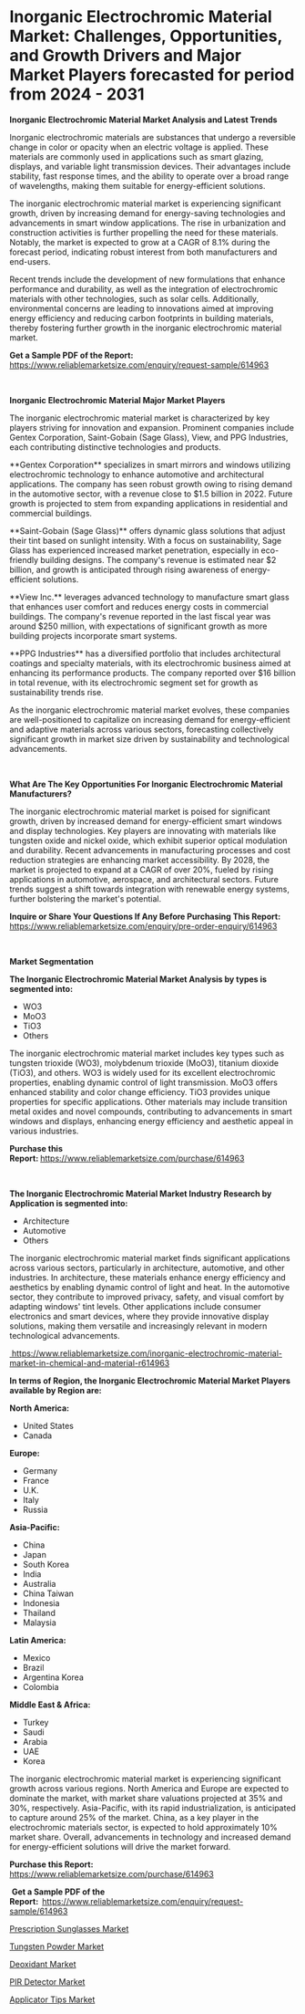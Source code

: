 <p><h1>Inorganic Electrochromic Material Market: Challenges, Opportunities, and Growth Drivers and Major Market Players forecasted for period from 2024 - 2031</h1></p><p><strong>Inorganic Electrochromic Material Market Analysis and Latest Trends</strong></p>
<p><p>Inorganic electrochromic materials are substances that undergo a reversible change in color or opacity when an electric voltage is applied. These materials are commonly used in applications such as smart glazing, displays, and variable light transmission devices. Their advantages include stability, fast response times, and the ability to operate over a broad range of wavelengths, making them suitable for energy-efficient solutions.</p><p>The inorganic electrochromic material market is experiencing significant growth, driven by increasing demand for energy-saving technologies and advancements in smart window applications. The rise in urbanization and construction activities is further propelling the need for these materials. Notably, the market is expected to grow at a CAGR of 8.1% during the forecast period, indicating robust interest from both manufacturers and end-users.</p><p>Recent trends include the development of new formulations that enhance performance and durability, as well as the integration of electrochromic materials with other technologies, such as solar cells. Additionally, environmental concerns are leading to innovations aimed at improving energy efficiency and reducing carbon footprints in building materials, thereby fostering further growth in the inorganic electrochromic material market.</p></p>
<p><strong>Get a Sample PDF of the Report:&nbsp;</strong> <a href="https://www.reliablemarketsize.com/enquiry/request-sample/614963?utm_campaign=1766&utm_medium=2&utm_source=Github&utm_content=ia&utm_term=11122024&utm_id=inorganic-electrochromic-material">https://www.reliablemarketsize.com/enquiry/request-sample/614963</a></p>
<p>&nbsp;</p>
<p><strong>Inorganic Electrochromic Material Major Market Players</strong></p>
<p><p>The inorganic electrochromic material market is characterized by key players striving for innovation and expansion. Prominent companies include Gentex Corporation, Saint-Gobain (Sage Glass), View, and PPG Industries, each contributing distinctive technologies and products.</p><p>**Gentex Corporation** specializes in smart mirrors and windows utilizing electrochromic technology to enhance automotive and architectural applications. The company has seen robust growth owing to rising demand in the automotive sector, with a revenue close to $1.5 billion in 2022. Future growth is projected to stem from expanding applications in residential and commercial buildings.</p><p>**Saint-Gobain (Sage Glass)** offers dynamic glass solutions that adjust their tint based on sunlight intensity. With a focus on sustainability, Sage Glass has experienced increased market penetration, especially in eco-friendly building designs. The company's revenue is estimated near $2 billion, and growth is anticipated through rising awareness of energy-efficient solutions.</p><p>**View Inc.** leverages advanced technology to manufacture smart glass that enhances user comfort and reduces energy costs in commercial buildings. The company's revenue reported in the last fiscal year was around $250 million, with expectations of significant growth as more building projects incorporate smart systems.</p><p>**PPG Industries** has a diversified portfolio that includes architectural coatings and specialty materials, with its electrochromic business aimed at enhancing its performance products. The company reported over $16 billion in total revenue, with its electrochromic segment set for growth as sustainability trends rise.</p><p>As the inorganic electrochromic material market evolves, these companies are well-positioned to capitalize on increasing demand for energy-efficient and adaptive materials across various sectors, forecasting collectively significant growth in market size driven by sustainability and technological advancements.</p></p>
<p>&nbsp;</p>
<p><strong>What Are The Key Opportunities For Inorganic Electrochromic Material Manufacturers?</strong></p>
<p><p>The inorganic electrochromic material market is poised for significant growth, driven by increased demand for energy-efficient smart windows and display technologies. Key players are innovating with materials like tungsten oxide and nickel oxide, which exhibit superior optical modulation and durability. Recent advancements in manufacturing processes and cost reduction strategies are enhancing market accessibility. By 2028, the market is projected to expand at a CAGR of over 20%, fueled by rising applications in automotive, aerospace, and architectural sectors. Future trends suggest a shift towards integration with renewable energy systems, further bolstering the market's potential.</p></p>
<p><strong>Inquire or Share Your Questions If Any Before Purchasing This Report:</strong> <a href="https://www.reliablemarketsize.com/enquiry/pre-order-enquiry/614963?utm_campaign=1766&utm_medium=2&utm_source=Github&utm_content=ia&utm_term=11122024&utm_id=inorganic-electrochromic-material">https://www.reliablemarketsize.com/enquiry/pre-order-enquiry/614963</a></p>
<p>&nbsp;</p>
<p><strong>Market Segmentation</strong></p>
<p><strong>The Inorganic Electrochromic Material Market Analysis by types is segmented into:</strong></p>
<p><ul><li>WO3</li><li>MoO3</li><li>TiO3</li><li>Others</li></ul></p>
<p><p>The inorganic electrochromic material market includes key types such as tungsten trioxide (WO3), molybdenum trioxide (MoO3), titanium dioxide (TiO3), and others. WO3 is widely used for its excellent electrochromic properties, enabling dynamic control of light transmission. MoO3 offers enhanced stability and color change efficiency. TiO3 provides unique properties for specific applications. Other materials may include transition metal oxides and novel compounds, contributing to advancements in smart windows and displays, enhancing energy efficiency and aesthetic appeal in various industries.</p></p>
<p><strong>Purchase this Report:&nbsp;</strong><a href="https://www.reliablemarketsize.com/purchase/614963?utm_campaign=1766&utm_medium=2&utm_source=Github&utm_content=ia&utm_term=11122024&utm_id=inorganic-electrochromic-material">https://www.reliablemarketsize.com/purchase/614963</a></p>
<p>&nbsp;</p>
<p><strong>The Inorganic Electrochromic Material Market Industry Research by Application is segmented into:</strong></p>
<p><ul><li>Architecture</li><li>Automotive</li><li>Others</li></ul></p>
<p><p>The inorganic electrochromic material market finds significant applications across various sectors, particularly in architecture, automotive, and other industries. In architecture, these materials enhance energy efficiency and aesthetics by enabling dynamic control of light and heat. In the automotive sector, they contribute to improved privacy, safety, and visual comfort by adapting windows' tint levels. Other applications include consumer electronics and smart devices, where they provide innovative display solutions, making them versatile and increasingly relevant in modern technological advancements.</p></p>
<p><a href="https://www.reliablemarketsize.com/inorganic-electrochromic-material-market-in-chemical-and-material-r614963?utm_campaign=1766&utm_medium=2&utm_source=Github&utm_content=ia&utm_term=11122024&utm_id=inorganic-electrochromic-material">&nbsp;https://www.reliablemarketsize.com/inorganic-electrochromic-material-market-in-chemical-and-material-r614963</a></p>
<p><strong>In terms of Region, the Inorganic Electrochromic Material Market Players available by Region are:</strong></p>
<p>
    <p> <strong> North America: </strong>
        <ul>
            <li>United States</li>
            <li>Canada</li>
        </ul>
        </p> 
    <p> <strong> Europe: </strong>
        <ul>
            <li>Germany</li>
            <li>France</li>
            <li>U.K.</li>
            <li>Italy</li>
            <li>Russia</li>
        </ul>
        </p> 
    <p> <strong> Asia-Pacific: </strong>
        <ul>
            <li>China</li>
            <li>Japan</li>
            <li>South Korea</li>
            <li>India</li>
            <li>Australia</li>
            <li>China Taiwan</li>
            <li>Indonesia</li>
            <li>Thailand</li>
            <li>Malaysia</li>
        </ul>
        </p> 
    <p> <strong> Latin America: </strong>
        <ul>
            <li>Mexico</li>
            <li>Brazil</li>
            <li>Argentina Korea</li>
            <li>Colombia</li>
        </ul>
        </p> 
    <p> <strong> Middle East & Africa: </strong>
        <ul>
            <li>Turkey</li>
            <li>Saudi</li>
            <li>Arabia</li>
            <li>UAE</li>
            <li>Korea</li>
        </ul>
    </p>
    </p>
<p><p>The inorganic electrochromic material market is experiencing significant growth across various regions. North America and Europe are expected to dominate the market, with market share valuations projected at 35% and 30%, respectively. Asia-Pacific, with its rapid industrialization, is anticipated to capture around 25% of the market. China, as a key player in the electrochromic materials sector, is expected to hold approximately 10% market share. Overall, advancements in technology and increased demand for energy-efficient solutions will drive the market forward.</p></p>
<p><strong>Purchase this Report: </strong><a href="https://www.reliablemarketsize.com/purchase/614963?utm_campaign=1766&utm_medium=2&utm_source=Github&utm_content=ia&utm_term=11122024&utm_id=inorganic-electrochromic-material">https://www.reliablemarketsize.com/purchase/614963</a></p>
<p>&nbsp;<strong>Get a Sample PDF of the Report:&nbsp;&nbsp;</strong><a href="https://www.reliablemarketsize.com/enquiry/request-sample/614963?utm_campaign=1766&utm_medium=2&utm_source=Github&utm_content=ia&utm_term=11122024&utm_id=inorganic-electrochromic-material">https://www.reliablemarketsize.com/enquiry/request-sample/614963</a></p>
<p><strong></strong></p>
<p><p><a href="https://www.linkedin.com/pulse/p-factrackr-ho6he?utm_campaign=1766&utm_medium=2&utm_source=Github&utm_content=ia&utm_term=11122024&utm_id=inorganic-electrochromic-material">Prescription Sunglasses Market</a></p><p><a href="https://www.linkedin.com/pulse/tungsten-powder-market-growth-study-examines-trajectory-qfe1c?utm_campaign=1766&utm_medium=2&utm_source=Github&utm_content=ia&utm_term=11122024&utm_id=inorganic-electrochromic-material">Tungsten Powder Market</a></p><p><a href="https://www.linkedin.com/pulse/identifying-growth-drivers-comprehensive-analysis-deoxidant-hhiwc?utm_campaign=1766&utm_medium=2&utm_source=Github&utm_content=ia&utm_term=11122024&utm_id=inorganic-electrochromic-material">Deoxidant Market</a></p><p><a href="https://www.linkedin.com/pulse/p-factrackr-ho6he?utm_campaign=1766&utm_medium=2&utm_source=Github&utm_content=ia&utm_term=11122024&utm_id=inorganic-electrochromic-material">PIR Detector Market</a></p><p><a href="https://www.linkedin.com/pulse/growth-opportunities-challenges-applicator-tips-market-yiigc?utm_campaign=1766&utm_medium=2&utm_source=Github&utm_content=ia&utm_term=11122024&utm_id=inorganic-electrochromic-material">Applicator Tips Market</a></p></p>